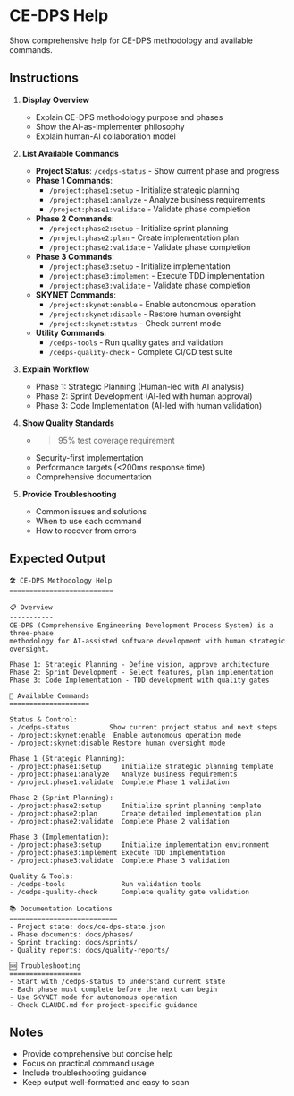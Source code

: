 # CE-DPS Help

Show comprehensive help for CE-DPS methodology and available commands.

## Instructions

1. **Display Overview**
   - Explain CE-DPS methodology purpose and phases
   - Show the AI-as-implementer philosophy
   - Explain human-AI collaboration model

2. **List Available Commands**
   - **Project Status**: `/cedps-status` - Show current phase and progress
   - **Phase 1 Commands**:
     - `/project:phase1:setup` - Initialize strategic planning
     - `/project:phase1:analyze` - Analyze business requirements  
     - `/project:phase1:validate` - Validate phase completion
   - **Phase 2 Commands**:
     - `/project:phase2:setup` - Initialize sprint planning
     - `/project:phase2:plan` - Create implementation plan
     - `/project:phase2:validate` - Validate phase completion
   - **Phase 3 Commands**:
     - `/project:phase3:setup` - Initialize implementation
     - `/project:phase3:implement` - Execute TDD implementation
     - `/project:phase3:validate` - Validate phase completion
   - **SKYNET Commands**:
     - `/project:skynet:enable` - Enable autonomous operation
     - `/project:skynet:disable` - Restore human oversight
     - `/project:skynet:status` - Check current mode
   - **Utility Commands**:
     - `/cedps-tools` - Run quality gates and validation
     - `/cedps-quality-check` - Complete CI/CD test suite

3. **Explain Workflow**
   - Phase 1: Strategic Planning (Human-led with AI analysis)
   - Phase 2: Sprint Development (AI-led with human approval)  
   - Phase 3: Code Implementation (AI-led with human validation)

4. **Show Quality Standards**
   - >95% test coverage requirement
   - Security-first implementation
   - Performance targets (<200ms response time)
   - Comprehensive documentation

5. **Provide Troubleshooting**
   - Common issues and solutions
   - When to use each command
   - How to recover from errors

## Expected Output

```
🛠️ CE-DPS Methodology Help
==========================

📋 Overview
-----------
CE-DPS (Comprehensive Engineering Development Process System) is a three-phase 
methodology for AI-assisted software development with human strategic oversight.

Phase 1: Strategic Planning - Define vision, approve architecture
Phase 2: Sprint Development - Select features, plan implementation  
Phase 3: Code Implementation - TDD development with quality gates

🎯 Available Commands
====================

Status & Control:
- /cedps-status          Show current project status and next steps
- /project:skynet:enable  Enable autonomous operation mode
- /project:skynet:disable Restore human oversight mode

Phase 1 (Strategic Planning):
- /project:phase1:setup     Initialize strategic planning template
- /project:phase1:analyze   Analyze business requirements 
- /project:phase1:validate  Complete Phase 1 validation

Phase 2 (Sprint Planning):
- /project:phase2:setup     Initialize sprint planning template
- /project:phase2:plan      Create detailed implementation plan
- /project:phase2:validate  Complete Phase 2 validation

Phase 3 (Implementation):
- /project:phase3:setup     Initialize implementation environment
- /project:phase3:implement Execute TDD implementation
- /project:phase3:validate  Complete Phase 3 validation

Quality & Tools:
- /cedps-tools              Run validation tools
- /cedps-quality-check      Complete quality gate validation

📚 Documentation Locations
===========================
- Project state: docs/ce-dps-state.json
- Phase documents: docs/phases/
- Sprint tracking: docs/sprints/
- Quality reports: docs/quality-reports/

🆘 Troubleshooting
==================
- Start with /cedps-status to understand current state
- Each phase must complete before the next can begin
- Use SKYNET mode for autonomous operation
- Check CLAUDE.md for project-specific guidance
```

## Notes
- Provide comprehensive but concise help
- Focus on practical command usage
- Include troubleshooting guidance
- Keep output well-formatted and easy to scan